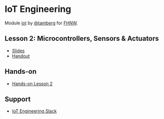 # IoT Engineering
Module [iot](https://www.fhnw.ch/de/studium/module/9280188) by [@tamberg](https://twitter.com/tamberg) for [FHNW](https://www.fhnw.ch/).

## Lesson 2: Microcontrollers, Sensors & Actuators
- [Slides](http://www.tamberg.org/fhnw/2019/hs/IoT02Microcontrollers.pdf)
- [Handout](http://www.tamberg.org/fhnw/2019/hs/IoT02MicrocontrollersHandout.pdf)

## Hands-on
- [Hands-on Lesson 2](../../../../fhnw-iot-work-02/blob/master/README.md)

## Support
- [IoT Engineering Slack](https://fhnw-iot.slack.com/)
